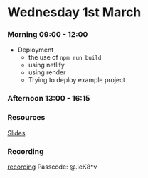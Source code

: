 # Wednesday 1st March

### Morning 09:00 - 12:00
 - Deployment 
   - the use of `npm run build`
   - using netlify 
   - using render
   - Trying to deploy example project 
   
### Afternoon 13:00 - 16:15
   


### Resources

[Slides](https://docs.google.com/presentation/d/1xWJPY-261qo6FtcFMiBDDsK5WbmppUB42lSwzfdsnBw/edit?usp=sharing)


### Recording
[recording](https://us02web.zoom.us/rec/share/lGmD-6UUdaccGCMib9mw2xy2QhXaUwkfTHIsweGHFegfDaGPxfbyVwSEUqfN9RlL.6NUaLGVDI4CcHcje?startTime=1677665058000)
Passcode: @.ieK8*v
